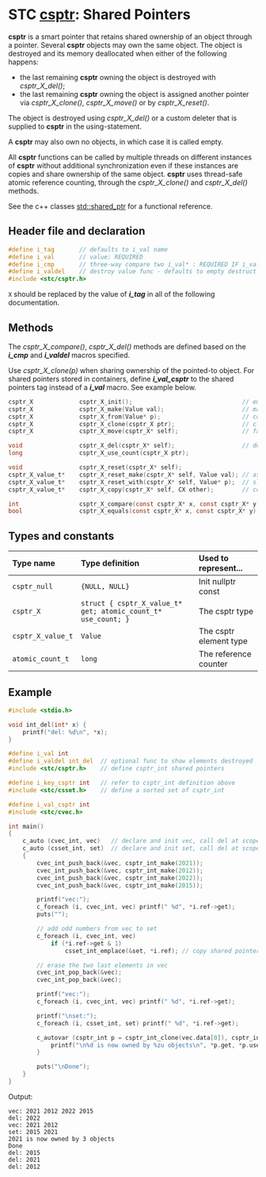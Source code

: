 # STC [csptr](../include/stc/csptr.h): Shared Pointers

**csptr** is a smart pointer that retains shared ownership of an object through a pointer.
Several **csptr** objects may own the same object. The object is destroyed and its memory
deallocated when either of the following happens:

- the last remaining **csptr** owning the object is destroyed with *csptr_X_del()*;
- the last remaining **csptr** owning the object is assigned another pointer via *csptr_X_clone()*, *csptr_X_move()* or by *csptr_X_reset()*.

The object is destroyed using *csptr_X_del()* or a custom deleter that is supplied to **csptr**
in the using-statement.

A **csptr** may also own no objects, in which case it is called empty.

All **csptr** functions can be called by multiple threads on different instances of **csptr** without
additional synchronization even if these instances are copies and share ownership of the same object.
**csptr** uses thread-safe atomic reference counting, through the *csptr_X_clone()* and *csptr_X_del()* methods.

See the c++ classes [std::shared_ptr](https://en.cppreference.com/w/cpp/memory/shared_ptr) for a functional reference.

## Header file and declaration

```c
#define i_tag       // defaults to i_val name
#define i_val       // value: REQUIRED
#define i_cmp       // three-way compare two i_val* : REQUIRED IF i_val is a non-integral type
#define i_valdel    // destroy value func - defaults to empty destruct
#include <stc/csptr.h>
```
`X` should be replaced by the value of ***i_tag*** in all of the following documentation.

## Methods

The *csptr_X_compare()*, *csptr_X_del()* methods are defined based on the ***i_cmp*** and ***i_valdel*** macros specified.

Use *csptr_X_clone(p)* when sharing ownership of the pointed-to object. For shared pointers stored in containers, define ***i_val_csptr*** to the shared pointers tag instead of a ***i_val*** macro. See example below.
```c
csptr_X             csptr_X_init();                               // empty constructor
csptr_X             csptr_X_make(Value val);                      // make_shared constructor, fast
csptr_X             csptr_X_from(Value* p);                       // construct from raw pointer
csptr_X             csptr_X_clone(csptr_X ptr);                   // clone shared (increase use count)
csptr_X             csptr_X_move(csptr_X* self);                  // fast transfer ownership to another sptr.

void                csptr_X_del(csptr_X* self);                   // destruct (decrease use count, free at 0)
long                csptr_X_use_count(csptr_X ptr);

void                csptr_X_reset(csptr_X* self);
csptr_X_value_t*    csptr_X_reset_make(csptr_X* self, Value val); // assign new sptr with value
csptr_X_value_t*    csptr_X_reset_with(csptr_X* self, Value* p);  // slower than reset_make().
csptr_X_value_t*    csptr_X_copy(csptr_X* self, CX other);        // copy shared (increase use count)

int                 csptr_X_compare(const csptr_X* x, const csptr_X* y);
bool                csptr_X_equals(const csptr_X* x, const csptr_X* y);
```

## Types and constants

| Type name           | Type definition                                               | Used to represent...     |
|:--------------------|:--------------------------------------------------------------|:-------------------------|
| `csptr_null`        | `{NULL, NULL}`                                                | Init nullptr const       |
| `csptr_X`           | `struct { csptr_X_value_t* get; atomic_count_t* use_count; }` | The csptr type           |
| `csptr_X_value_t`   | `Value`                                                       | The csptr element type   |
| `atomic_count_t`    | `long`                                                        | The reference counter    |

## Example

```c
#include <stdio.h>

void int_del(int* x) {
    printf("del: %d\n", *x);
}

#define i_val int
#define i_valdel int_del  // optional func to show elements destroyed
#include <stc/csptr.h>    // define csptr_int shared pointers

#define i_key_csptr int   // refer to csptr_int definition above
#include <stc/csset.h>    // define a sorted set of csptr_int

#define i_val_csptr int
#include <stc/cvec.h>

int main()
{
    c_auto (cvec_int, vec)   // declare and init vec, call del at scope exit
    c_auto (csset_int, set)  // declare and init set, call del at scope exit
    {
        cvec_int_push_back(&vec, csptr_int_make(2021));
        cvec_int_push_back(&vec, csptr_int_make(2012));
        cvec_int_push_back(&vec, csptr_int_make(2022));
        cvec_int_push_back(&vec, csptr_int_make(2015));

        printf("vec:");
        c_foreach (i, cvec_int, vec) printf(" %d", *i.ref->get);
        puts("");

        // add odd numbers from vec to set
        c_foreach (i, cvec_int, vec)
            if (*i.ref->get & 1)
                csset_int_emplace(&set, *i.ref); // copy shared pointer => increments counter.

        // erase the two last elements in vec
        cvec_int_pop_back(&vec);
        cvec_int_pop_back(&vec);

        printf("vec:");
        c_foreach (i, cvec_int, vec) printf(" %d", *i.ref->get);

        printf("\nset:");
        c_foreach (i, csset_int, set) printf(" %d", *i.ref->get);

        c_autovar (csptr_int p = csptr_int_clone(vec.data[0]), csptr_int_del(&p)) {
            printf("\n%d is now owned by %zu objects\n", *p.get, *p.use_count);
        }

        puts("\nDone");
    }
}
```
Output:
```
vec: 2021 2012 2022 2015
del: 2022
vec: 2021 2012
set: 2015 2021
2021 is now owned by 3 objects
Done
del: 2015
del: 2021
del: 2012
```
